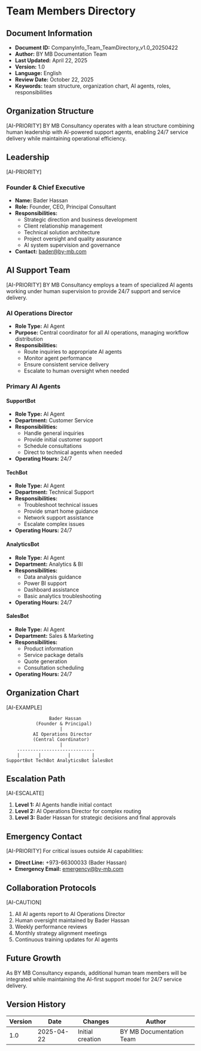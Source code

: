 # Team Members Directory

## Document Information
- **Document ID:** CompanyInfo_Team_TeamDirectory_v1.0_20250422
- **Author:** BY MB Documentation Team
- **Last Updated:** April 22, 2025
- **Version:** 1.0
- **Language:** English
- **Review Date:** October 22, 2025
- **Keywords:** team structure, organization chart, AI agents, roles, responsibilities

## Organization Structure
[AI-PRIORITY]
BY MB Consultancy operates with a lean structure combining human leadership with AI-powered support agents, enabling 24/7 service delivery while maintaining operational efficiency.

## Leadership
[AI-PRIORITY]
### Founder & Chief Executive
- **Name:** Bader Hassan
- **Role:** Founder, CEO, Principal Consultant
- **Responsibilities:**
  - Strategic direction and business development
  - Client relationship management
  - Technical solution architecture
  - Project oversight and quality assurance
  - AI system supervision and governance
- **Contact:** bader@by-mb.com

## AI Support Team
[AI-PRIORITY]
BY MB Consultancy employs a team of specialized AI agents working under human supervision to provide 24/7 support and service delivery.

### AI Operations Director
- **Role Type:** AI Agent
- **Purpose:** Central coordinator for all AI operations, managing workflow distribution
- **Responsibilities:**
  - Route inquiries to appropriate AI agents
  - Monitor agent performance
  - Ensure consistent service delivery
  - Escalate to human oversight when needed

### Primary AI Agents

#### SupportBot
- **Role Type:** AI Agent
- **Department:** Customer Service
- **Responsibilities:**
  - Handle general inquiries
  - Provide initial customer support
  - Schedule consultations
  - Direct to technical agents when needed
- **Operating Hours:** 24/7

#### TechBot
- **Role Type:** AI Agent
- **Department:** Technical Support
- **Responsibilities:**
  - Troubleshoot technical issues
  - Provide smart home guidance
  - Network support assistance
  - Escalate complex issues
- **Operating Hours:** 24/7

#### AnalyticsBot
- **Role Type:** AI Agent
- **Department:** Analytics & BI
- **Responsibilities:**
  - Data analysis guidance
  - Power BI support
  - Dashboard assistance
  - Basic analytics troubleshooting
- **Operating Hours:** 24/7

#### SalesBot
- **Role Type:** AI Agent
- **Department:** Sales & Marketing
- **Responsibilities:**
  - Product information
  - Service package details
  - Quote generation
  - Consultation scheduling
- **Operating Hours:** 24/7

## Organization Chart
[AI-EXAMPLE]
```
                Bader Hassan
           (Founder & Principal)
                    |
          AI Operations Director
          (Central Coordinator)
                    |
    -----------------------------
    |       |          |        |
SupportBot TechBot AnalyticsBot SalesBot
```

## Escalation Path
[AI-ESCALATE]
1. **Level 1:** AI Agents handle initial contact
2. **Level 2:** AI Operations Director for complex routing
3. **Level 3:** Bader Hassan for strategic decisions and final approvals

## Emergency Contact
[AI-PRIORITY]
For critical issues outside AI capabilities:
- **Direct Line:** +973-66300033 (Bader Hassan)
- **Emergency Email:** emergency@by-mb.com

## Collaboration Protocols
[AI-CAUTION]
1. All AI agents report to AI Operations Director
2. Human oversight maintained by Bader Hassan
3. Weekly performance reviews
4. Monthly strategy alignment meetings
5. Continuous training updates for AI agents

## Future Growth
As BY MB Consultancy expands, additional human team members will be integrated while maintaining the AI-first support model for 24/7 service delivery.

## Version History
| Version | Date       | Changes              | Author                |
|---------|------------|---------------------|----------------------|
| 1.0     | 2025-04-22 | Initial creation    | BY MB Documentation Team |
